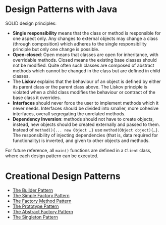 # Design Patterns with Java #

SOLID design principles:

+ __Single responsibility__ means that the class or method is responsible for one aspect only. Any changes to external objects may change a class (through composition) which adheres to the single responsibility principle but only one change is possible.
+ __Open-closed__: Open means that classes are open for inheritance, with overridable methods. Closed means the existing base classes should not be modified. Quite often such classes are composed of abstract methods which cannot be changed in the class but are defined in child classes.
+ The __Liskov__ explains that the behaviour of an object is defined by either its parent class or the parent class above. The Liskov principle is violated when a child class modifies the behaviour or contract of the base class it overrides.
+ __Interfaces__ should never force the user to implement methods which it never needs. Interfaces should be divided into smaller, more cohesive interfaces, overall segregating the unrelated methods.
+ __Dependency Inversion__: methods should not have to create objects, instead, new objects should be created externally and passed to them. Instead of `method(){... new Object …}` use `method(Object object){…}`. The responsibility of injecting dependencies (that is, data required for functionality) is inverted, and given to other objects and methods.

For future reference, all `main()` functions are defined in a `Client` class, where each design pattern can be executed. 

# Creational Design Patterns #

+ [The Builder Pattern](/docs/BuilderPattern.md)
+ [The Simple Factory Pattern](/docs/SimpleFactoryPattern.md)
+ [The Factory Method Pattern](/docs/FactoryMethodPattern.md)
+ [The Prototype Pattern](/docs/PrototypePattern.md)
+ [The Abstract Factory Pattern](/docs/AbstractFactoryPattern.md)
+ [The Singleton Pattern](/docs/SingletonPattern.md)
